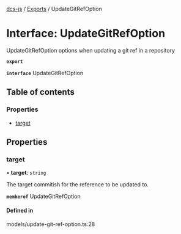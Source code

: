 [dcs-js](../README.md) / [Exports](../modules.md) / UpdateGitRefOption

# Interface: UpdateGitRefOption

UpdateGitRefOption options when updating a git ref in a repository

**`export`**

**`interface`** UpdateGitRefOption

## Table of contents

### Properties

- [target](UpdateGitRefOption.md#target)

## Properties

### <a id="target" name="target"></a> target

• **target**: `string`

The target commitish for the reference to be updated to.

**`memberof`** UpdateGitRefOption

#### Defined in

models/update-git-ref-option.ts:28
